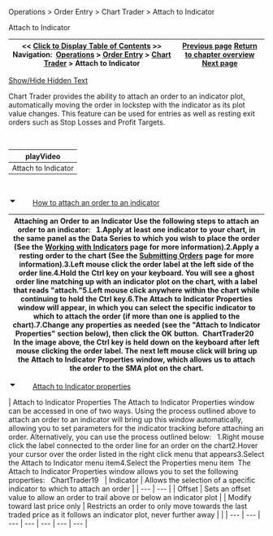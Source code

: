 ﻿


Operations \> Order Entry \> Chart Trader \> Attach to Indicator






















Attach to Indicator







| \<\< [Click to Display Table of Contents](charttrader_attachtoindicator.md) \>\> **Navigation:**     [Operations](operations-1.md) \> [Order Entry](order_entry-1.md) \> [Chart Trader](chart_trader-1.md) \> Attach to Indicator | [Previous page](modifying_and_cancelling_orde2-1.md) [Return to chapter overview](chart_trader-1.md) [Next page](properties3-1.md) |
| --- | --- |




[Show/Hide Hidden Text](javascript:HMToggleExpandAll(!HMAnyToggleOpen()) "Click to open/close expanding sections")









Chart Trader provides the ability to attach an order to an indicator plot, automatically moving the order in lockstep with the indicator as its plot value changes. This feature can be used for entries as well as resting exit orders such as Stop Losses and Profit Targets.


 




| playVideo |
| --- |
| Attach to Indicator |



 


![tog_minus](tog_minus-1.gif)        [How to attach an order to an indicator](javascript:HMToggle('toggle','HowToAttachAnOrderToAnIndicator','HowToAttachAnOrderToAnIndicator_ICON'))




| Attaching an Order to an Indicator Use the following steps to attach an order to an indicator:   1\.Apply at least one indicator to your chart, in the same panel as the Data Series to which you wish to place the order (See the [Working with Indicators](working_with_indicators-1.md) page for more information).2\.Apply a resting order to the chart (See the [Submitting Orders](submitting_orders4-1.md) page for more information).3\.Left mouse click the order label at the left side of the order line.4\.Hold the Ctrl key on your keyboard. You will see a ghost order line matching up with an indicator plot on the chart, with a label that reads "attach."5\.Left mouse click anywhere within the chart while continuing to hold the Ctrl key.6\.The Attach to Indicator Properties window will appear, in which you can select the specific indicator to which to attach the order (if more than one is applied to the chart).7\.Change any properties as needed (see the "Attach to Indicator Properties" section below), then click the OK button.  ChartTrader20   In the image above, the Ctrl key is held down on the keyboard after left mouse clicking the order label. The next left mouse click will bring up the Attach to Indicator Properties window, which allows us to attach the order to the SMA plot on the chart. |
| --- |



![tog_minus](tog_minus-1.gif)        [Attach to Indicator properties](javascript:HMToggle('toggle','AttachToIndicatorProperties','AttachToIndicatorProperties_ICON'))




| Attach to Indicator Properties The Attach to Indicator Properties window can be accessed in one of two ways. Using the process outlined above to attach an order to an indicator will bring up this window automatically, allowing you to set parameters for the indicator tracking before attaching an order. Alternatively, you can use the process outlined below:   1\.Right mouse click the label connected to the order line for an order on the chart2\.Hover your cursor over the order listed in the right click menu that appears3\.Select the Attach to Indicator menu item4\.Select the Properties menu item  The Attach to Indicator Properties window allows you to set the following properties:   ChartTrader19     | Indicator | Allows the selection of a specific indicator to which to attach an order | | --- | --- | | Offset | Sets an offset value to allow an order to trail above or below an indicator plot | | Modify toward last price only | Restricts an order to only move towards the last traded price as it follows an indicator plot, never further away | |
| --- | --- | --- | --- | --- | --- | --- |










